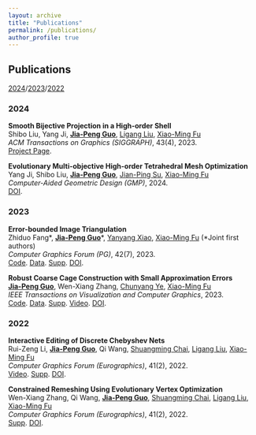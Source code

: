 ```yaml
---
layout: archive
title: "Publications"
permalink: /publications/
author_profile: true
---
```


## Publications

[2024](#2024)/[2023](#2023)/[2022](#2022)

### 2024

**Smooth Bijective Projection in a High-order Shell**  
Shibo Liu, Yang Ji, **[Jia-Peng Guo](https://mangoleaves.github.io)**, [Ligang Liu](http://staff.ustc.edu.cn/~lgliu/), [Xiao-Ming Fu](https://ustc-gcl-f.github.io/)  
*ACM Transactions on Graphics (SIGGRAPH)*, 43(4), 2023.  
[Project Page](https://ustc-gcl-f.github.io/projects/CurveShell/CurveShell.html).

**Evolutionary Multi-objective High-order Tetrahedral Mesh Optimization**  
Yang Ji, Shibo Liu, **[Jia-Peng Guo](https://mangoleaves.github.io)**, [Jian-Ping Su](https://jianpingsu.github.io/), [Xiao-Ming Fu](https://ustc-gcl-f.github.io/)  
*Computer-Aided Geometric Design (GMP)*, 2024.  
[DOI](https://doi.org/10.1016/j.cagd.2024.102302).

### 2023

**Error-bounded Image Triangulation**  
Zhiduo Fang\*, **[Jia-Peng Guo](https://mangoleaves.github.io)**\*, [Yanyang Xiao](https://yanyangxiao.github.io), [Xiao-Ming Fu](https://ustc-gcl-f.github.io/) (*Joint first authors)  
*Computer Graphics Forum (PG)*, 42(7), 2023.  
[Code](https://github.com/mangoleaves/ErrorImage). [Data](https://rec.ustc.edu.cn/share/b82e28d0-699e-11ee-87db-c96cc915e9e1). [Supp](https://rec.ustc.edu.cn/share/ca59c2f0-699e-11ee-962d-69206bdf106f). [DOI](https://doi.org/10.1111/cgf.14967).

**Robust Coarse Cage Construction with Small Approximation Errors**  
**[Jia-Peng Guo](https://mangoleaves.github.io)**, Wen-Xiang Zhang, [Chunyang Ye](https://chunyangye.github.io/), [Xiao-Ming Fu](https://ustc-gcl-f.github.io/)  
*IEEE Transactions on Visualization and Computer Graphics*, 2023.  
[Code](https://github.com/mangoleaves/RobustCage). [Data](https://rec.ustc.edu.cn/share/10915170-bfe2-11ed-b9bc-0541b754f650). [Supp](https://rec.ustc.edu.cn/share/4266c8e0-0804-11ee-b411-1bd11be258dc). [Video](https://rec.ustc.edu.cn/share/0206bb40-bfe2-11ed-8169-1dae1bb7dce2). [DOI](https://doi.org/10.1109/TVCG.2023.3255207).

### 2022

**Interactive Editing of Discrete Chebyshev Nets**  
Rui-Zeng Li, **[Jia-Peng Guo](https://mangoleaves.github.io)**, Qi Wang, [Shuangming Chai](https://kfckfckf.github.io/), [Ligang Liu](http://staff.ustc.edu.cn/~lgliu/), [Xiao-Ming Fu](https://ustc-gcl-f.github.io/)  
*Computer Graphics Forum (Eurographics)*, 41(2), 2022.  
[Video](https://rec.ustc.edu.cn/share/d4f49a90-dcb0-11ec-9bc8-73b6d60a504f). [Supp](https://rec.ustc.edu.cn/share/a4924c70-dcb0-11ec-8161-1b63daa94d7d). [DOI](https://doi.org/10.1111/cgf.14462).

**Constrained Remeshing Using Evolutionary Vertex Optimization**  
Wen-Xiang Zhang, Qi Wang, **[Jia-Peng Guo](https://mangoleaves.github.io)**, [Shuangming Chai](https://kfckfckf.github.io/), [Ligang Liu](http://staff.ustc.edu.cn/~lgliu/), [Xiao-Ming Fu](https://ustc-gcl-f.github.io/)  
*Computer Graphics Forum (Eurographics)*, 41(2), 2022.  
[Supp](https://rec.ustc.edu.cn/share/92dadf70-dcb2-11ec-a2bb-6d9c18bbb254). [DOI](https://doi.org/10.1111/cgf.14471).
